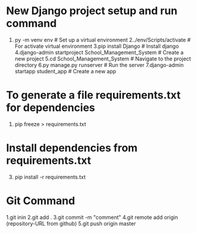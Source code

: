# New Django project setup and run command 

1. py -m venv env                    # Set up a virtual environment 
2../env/Scripts/activate             # For activate virtual environment 
3.pip install Django                 # Install django
4.django-admin startproject School_Management_System    # Create a new project
5.cd School_Management_System        # Navigate to the project directory 
6.py manage.py runserver  	         # Run the server
7.django-admin startapp student_app  # Create a new app


# To generate a file requirements.txt  for dependencies  
1. pip freeze > requirements.txt
# Install dependencies from requirements.txt
3. pip install -r requirements.txt


 # Git  Command 

 1.git inin 
 2.git add .
 3.git commit -m "comment"
 4.git remote add origin (repository-URL from github)
 5.git push origin master
